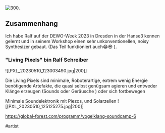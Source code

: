 
![300](https://oaidalleapiprodscus.blob.core.windows.net/private/org-zgKQQgsC15ooGXaIeYbcFwPN/user-JvRkO1D11V0EROHg5EQ3S3pe/img-dHjYU5F4GhfZ7NsL7vcjvrUL.png?st=2023-06-15T18%3A22%3A48Z&se=2023-06-15T20%3A22%3A48Z&sp=r&sv=2021-08-06&sr=b&rscd=inline&rsct=image/png&skoid=6aaadede-4fb3-4698-a8f6-684d7786b067&sktid=a48cca56-e6da-484e-a814-9c849652bcb3&skt=2023-06-14T21%3A22%3A07Z&ske=2023-06-15T21%3A22%3A07Z&sks=b&skv=2021-08-06&sig=GW4/nFc0wcJIe6j3eEkMIWVLKWSuDmEyLFTPcermlwc%3D).


## Zusammenhang

Ich habe Ralf auf der DEWO-Week 2023 in Dresden in der Hanse3 kennen gelernt und in seinem Workshop einen sehr unkonventionellen, noisy Synthesizer gebaut. (Das Teil funktioniert auch😂😎 ).

### "Living Pixels" bin Ralf Schreiber
![[PXL_20230510_123003490.jpg|200]]



Die Living Pixels sind minimale, Roboterartige, extrem wenig Energie benötigende Artefakte, die quasi selbst genügsam agieren und entweder Klänge erzeugen (Sounds oder Geräusche ) oder sich fortbewegen
 

Minimale Soundelektronik mit Piezos, und Solarzellen
![[PXL_20230510_125125275.jpg|200]]

https://global-forest.com/programm/vogelklang-soundcamp-6

#artist
